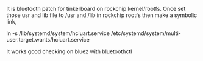 It is bluetooth patch for tinkerboard on rockchip kernel/rootfs.
Once set those usr and lib file to /usr and /lib in rockchip rootfs then make a symbolic link,

ln -s /lib/systemd/system/hciuart.service /etc/systemd/system/multi-user.target.wants/hciuart.service
 
It works good checking on bluez with bluetoothctl
